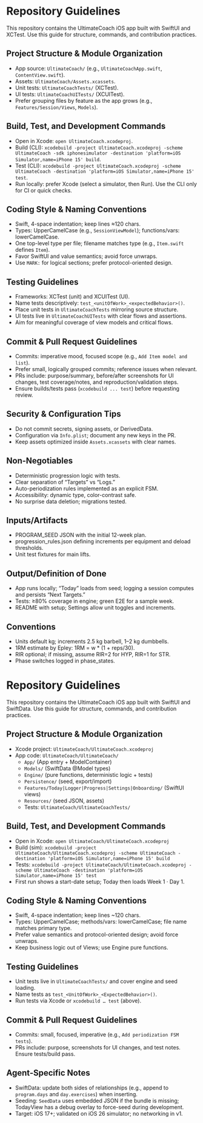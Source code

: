 # Repository Guidelines

This repository contains the UltimateCoach iOS app built with SwiftUI and XCTest.
Use this guide for structure, commands, and contribution practices.

## Project Structure & Module Organization
- App source: `UltimateCoach/` (e.g., `UltimateCoachApp.swift`, `ContentView.swift`).
- Assets: `UltimateCoach/Assets.xcassets`.
- Unit tests: `UltimateCoachTests/` (XCTest).
- UI tests: `UltimateCoachUITests/` (XCUITest).
- Prefer grouping files by feature as the app grows (e.g., `Features/Session/Views`, `Models`).

## Build, Test, and Development Commands
- Open in Xcode: `open UltimateCoach.xcodeproj`.
- Build (CLI): `xcodebuild -project UltimateCoach.xcodeproj -scheme UltimateCoach -sdk iphonesimulator -destination 'platform=iOS Simulator,name=iPhone 15' build`.
- Test (CLI): `xcodebuild -project UltimateCoach.xcodeproj -scheme UltimateCoach -destination 'platform=iOS Simulator,name=iPhone 15' test`.
- Run locally: prefer Xcode (select a simulator, then Run). Use the CLI only for CI or quick checks.

## Coding Style & Naming Conventions
- Swift, 4-space indentation; keep lines ≈120 chars.
- Types: UpperCamelCase (e.g., `SessionViewModel`); functions/vars: lowerCamelCase.
- One top-level type per file; filename matches type (e.g., `Item.swift` defines `Item`).
- Favor SwiftUI and value semantics; avoid force unwraps.
- Use `MARK:` for logical sections; prefer protocol-oriented design.

## Testing Guidelines
- Frameworks: XCTest (unit) and XCUITest (UI).
- Name tests descriptively: `test_<unitOfWork>_<expectedBehavior>()`.
- Place unit tests in `UltimateCoachTests` mirroring source structure.
- UI tests live in `UltimateCoachUITests` with clear flows and assertions.
- Aim for meaningful coverage of view models and critical flows.

## Commit & Pull Request Guidelines
- Commits: imperative mood, focused scope (e.g., `Add Item model and list`).
- Prefer small, logically grouped commits; reference issues when relevant.
- PRs include: purpose/summary, before/after screenshots for UI changes, test coverage/notes, and reproduction/validation steps.
- Ensure builds/tests pass (`xcodebuild ... test`) before requesting review.

## Security & Configuration Tips
- Do not commit secrets, signing assets, or DerivedData.
- Configuration via `Info.plist`; document any new keys in the PR.
- Keep assets optimized inside `Assets.xcassets` with clear names.



## Non-Negotiables
- Deterministic progression logic with tests.
- Clear separation of “Targets” vs “Logs.”
- Auto-periodization rules implemented as an explicit FSM.
- Accessibility: dynamic type, color-contrast safe.
- No surprise data deletion; migrations tested.

## Inputs/Artifacts
- PROGRAM_SEED JSON with the initial 12-week plan.
- progression_rules.json defining increments per equipment and deload thresholds.
- Unit test fixtures for main lifts.

## Output/Definition of Done
- App runs locally; “Today” loads from seed; logging a session computes and persists “Next Targets.”
- Tests: ≥80% coverage in engine; green E2E for a sample week.
- README with setup; Settings allow unit toggles and increments.

## Conventions
- Units default kg; increments 2.5 kg barbell, 1–2 kg dumbbells.
- 1RM estimate by Epley: 1RM = w * (1 + reps/30).
- RIR optional; if missing, assume RIR=2 for HYP, RIR=1 for STR.
- Phase switches logged in phase_states.
# Repository Guidelines

This repository contains the UltimateCoach iOS app built with SwiftUI and SwiftData. Use this guide for structure, commands, and contribution practices.

## Project Structure & Module Organization
- Xcode project: `UltimateCoach/UltimateCoach.xcodeproj`
- App code: `UltimateCoach/UltimateCoach/`
  - `App/` (App entry + ModelContainer)
  - `Models/` (SwiftData @Model types)
  - `Engine/` (pure functions, deterministic logic + tests)
  - `Persistence/` (seed, export/import)
  - `Features/Today|Logger|Progress|Settings|Onboarding/` (SwiftUI views)
  - `Resources/` (seed JSON, assets)
  - Tests: `UltimateCoach/UltimateCoachTests/`

## Build, Test, and Development Commands
- Open in Xcode: `open UltimateCoach/UltimateCoach.xcodeproj`
- Build (sim): `xcodebuild -project UltimateCoach/UltimateCoach.xcodeproj -scheme UltimateCoach -destination 'platform=iOS Simulator,name=iPhone 15' build`
- Tests: `xcodebuild -project UltimateCoach/UltimateCoach.xcodeproj -scheme UltimateCoach -destination 'platform=iOS Simulator,name=iPhone 15' test`
- First run shows a start-date setup; Today then loads Week 1 · Day 1.

## Coding Style & Naming Conventions
- Swift, 4-space indentation; keep lines ~120 chars.
- Types: UpperCamelCase; methods/vars: lowerCamelCase; file name matches primary type.
- Prefer value semantics and protocol-oriented design; avoid force unwraps.
- Keep business logic out of Views; use Engine pure functions.

## Testing Guidelines
- Unit tests live in `UltimateCoachTests/` and cover engine and seed loading.
- Name tests as `test_<UnitOfWork>_<ExpectedBehavior>()`.
- Run tests via Xcode or `xcodebuild … test` (above).

## Commit & Pull Request Guidelines
- Commits: small, focused, imperative (e.g., `Add periodization FSM tests`).
- PRs include: purpose, screenshots for UI changes, and test notes. Ensure tests/build pass.

## Agent-Specific Notes
- SwiftData: update both sides of relationships (e.g., append to `program.days` and `day.exercises`) when inserting.
- Seeding: `SeedData` uses embedded JSON if the bundle is missing; TodayView has a debug overlay to force-seed during development.
- Target: iOS 17+; validated on iOS 26 simulator; no networking in v1.
